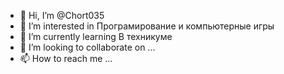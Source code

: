 - 👋 Hi, I’m @Chort035
- 👀 I’m interested in  Програмирование и  компьютерные игры
- 🌱 I’m currently learning  В техникуме
- 💞️ I’m looking to collaborate on ...
 - 📫 How to reach me ...
<!---
Chort035/Chort035 is a ✨ special ✨ repository because its `README.md` (this file) appears on your GitHub profile.
You can click the Preview link to take a look at your changes.
--->

